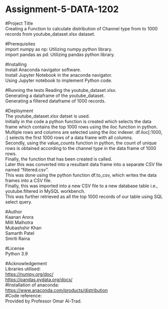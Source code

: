 # Assignment-5-DATA-1202


#Project Title <br/>
Creating a Function to calculate distribution of Channel type from to 1000 records from youtube_dataset.xlsx dataset. <br/>

#Prerequisites <br/>
import numpy as np: Utilizing numpy python library. <br/>
import pandas as pd: Utilizing pandas python library. <br/>

#Installing <br/>
Install Anaconda navigator software. <br/>
Install Jupyter Notebook in the anaconda navigator. <br/>
Using Jupyter notebook to implement Python code. <br/>

#Running the tests
Reading the youtube_dataset.xlsx. <br/>
Generating a dataframe of the youtube_dataset. <br/>
Generating a filtered dataframe of 1000 records. <br/>

#Deployment <br/>
The youtube_dataset.xlsx datset is used. <br/>
Initially in the code a python function is created which selects the data frame which contains the top 1000 rows using the iloc function in python. <br/>
Multiple rows and columns are selected using the iloc indexer. df.iloc[:1000, :]  selects the first 1000 rows of a data frame with all columns. <br/>
Secondly, using the value_counts function in python, the count of unique rows is obtained according to the channel type in the data frame of 1000 rows. <br/>
Finally, the function that has been created is called. <br/>
Later this was converted into a resultant data frame into a separate CSV file named “filtered.csv”. <br/>
This was done using the python function df.to_csv, which writes the data frames into a CSV file. <br/>
Finally, this was imported into a new CSV file to a new database table i.e., youtube.filtered in MySQL workbench. <br/>
This was further retrieved as all the top 1000 records of our table using SQL select query. <br/>

#Author <br/>
Kaanan Arora <br/>
Milli Malhotra <br/>
Mubashshir Khan <br/>
Samarth Patel <br/>
Smriti Raina <br/>

#License <br/>
Python 3.9 <br/>

#Acknowledgement <br/>
Libraries utilised: <br/>
https://numpy.org/doc/ <br/>
https://pandas.pydata.org/docs/ <br/>
#Installation of anaconda: <br/>
https://www.anaconda.com/products/distribution <br/>
#Code reference: <br/>
Provided by Professor Omar Al-Trad.

